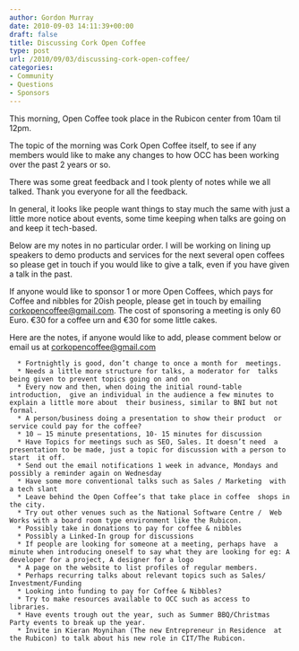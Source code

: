 ```yaml
---
author: Gordon Murray
date: 2010-09-03 14:11:39+00:00
draft: false
title: Discussing Cork Open Coffee
type: post
url: /2010/09/03/discussing-cork-open-coffee/
categories:
- Community
- Questions
- Sponsors
---
```


This morning, Open Coffee took place in the Rubicon center from  10am til 12pm.

The topic of the morning was Cork Open Coffee itself, to see  if any members would like to make any changes to how OCC has been working over  the past 2 years or so.

There was some great feedback and I took plenty of notes  while we all talked. Thank you everyone for all the feedback.

In general, it looks like people want things to stay much  the same with just a little more notice about events, some time keeping when  talks are going on and keep it tech-based.

Below are my notes in no particular order. I will be working  on lining up speakers to demo products and services for the next several open  coffees so please get in touch if you would like to give a talk, even if you  have given a talk in the past.

If anyone would like to sponsor 1 or more Open Coffees,  which pays for Coffee and nibbles for 20ish people, please get in touch by  emailing [corkopencoffee@gmail.com](mailto:corkopencoffee@gmail.com).  The cost of sponsoring a meeting is only 60 Euro. €30 for a coffee urn and €30  for some little cakes.

Here are the notes, if anyone would like to add, please  comment below or email us at [corkopencoffee@gmail.com](mailto:corkopencoffee@gmail.com)



	  * Fortnightly is good, don’t change to once a month for  meetings.
	  * Needs a little more structure for talks, a moderator for  talks being given to prevent topics going on and on
	  * Every now and then, when doing the initial round-table introduction,  give an individual in the audience a few minutes to explain a little more about  their business, similar to BNI but not formal.
	  * A person/business doing a presentation to show their product  or service could pay for the coffee?
	  * 10 – 15 minute presentations, 10- 15 minutes for discussion
	  * Have Topics for meetings such as SEO, Sales. It doesn’t need  a presentation to be made, just a topic for discussion with a person to start  it off.
	  * Send out the email notifications 1 week in advance, Mondays and  possibly a reminder again on Wednesday
	  * Have some more conventional talks such as Sales / Marketing  with a tech slant
	  * Leave behind the Open Coffee’s that take place in coffee  shops in the city.
	  * Try out other venues such as the National Software Centre /  Web Works with a board room type environment like the Rubicon.
	  * Possibly take in donations to pay for coffee & nibbles
	  * Possibly a Linked-In group for discussions
	  * If people are looking for someone at a meeting, perhaps have  a minute when introducing oneself to say what they are looking for eg: A  developer for a project, A designer for a logo
	  * A page on the website to list profiles of regular members.
	  * Perhaps recurring talks about relevant topics such as Sales/  Investment/Funding
	  * Looking into funding to pay for Coffee & Nibbles?
	  * Try to make resources available to OCC such as access to  libraries.
	  * Have events trough out the year, such as Summer BBQ/Christmas  Party events to break up the year.
	  * Invite in Kieran Moynihan (The new Entrepreneur in Residence  at the Rubicon) to talk about his new role in CIT/The Rubicon.

